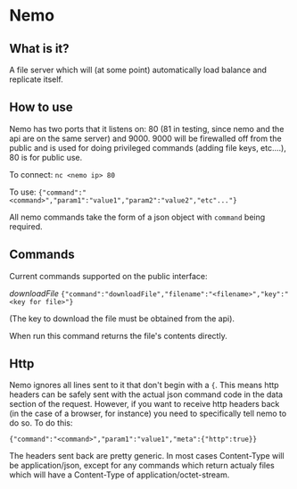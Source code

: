 Nemo
======

What is it?
-----------
A file server which will (at some point) automatically load balance and replicate itself.

How to use
----------
Nemo has two ports that it listens on: 80 (81 in testing, since nemo and the api are on the same server) and 9000. 9000 will be firewalled off from the public and is used for doing privileged commands (adding file keys, etc....), 80 is for public use.

To connect:
```nc <nemo ip> 80```

To use:
```{"command":"<command>","param1":"value1","param2":"value2","etc"..."}```

All nemo commands take the form of a json object with ```command``` being required.

Commands
--------
Current commands supported on the public interface:

*downloadFile*
```{"command":"downloadFile","filename":"<filename>","key":"<key for file>"}```

(The key to download the file must be obtained from the api).

When run this command returns the file's contents directly.

Http
----
Nemo ignores all lines sent to it that don't begin with a ```{```. This means http headers can be
safely sent with the actual json command code in the data section of the request. However, if you
want to receive http headers back (in the case of a browser, for instance) you need to specifically
tell nemo to do so. To do this:

```{"command":"<command>","param1":"value1","meta":{"http":true}}```

The headers sent back are pretty generic. In most cases Content-Type will be application/json, except
for any commands which return actualy files which will have a Content-Type of application/octet-stream.
